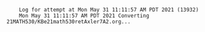         Log for attempt at Mon May 31 11:11:57 AM PDT 2021 (13932)
        Mon May 31 11:11:57 AM PDT 2021 Converting 21MATH530/KBe21math530retAxler7A2.org...

